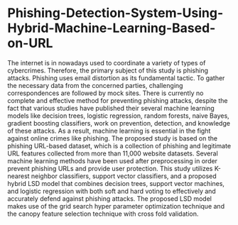 # Phishing-Detection-System-Using-Hybrid-Machine-Learning-Based-on-URL

The internet is in nowadays used to coordinate a variety of types of cybercrimes. Therefore, the primary subject of this study is phishing attacks. Phishing uses email distortion as its fundamental tactic. To gather the necessary data from the concerned parties, challenging correspondences are followed by mock sites. There is currently no complete and effective method for preventing phishing attacks, despite the fact that various studies have published their several machine learning models like decision trees, logistic regression, random forests, naive Bayes, gradient boosting classifiers, work on prevention, detection, and knowledge of these attacks. As a result, machine learning is essential in the fight against online crimes like phishing. The proposed study is based on the phishing URL-based dataset, which is a collection of phishing and legitimate URL features collected from more than 11,000 website datasets. Several machine learning methods have been used after preprocessing in order prevent phishing URLs and provide user protection. This study utilizes K-nearest neighbor classifiers, support vector classifiers, and a proposed hybrid LSD model that combines decision trees, support vector machines, and logistic regression with both soft and hard voting to effectively and accurately defend against phishing attacks. The proposed LSD model makes use of the grid search hyper parameter optimization technique and the canopy feature selection technique with cross fold validation.
